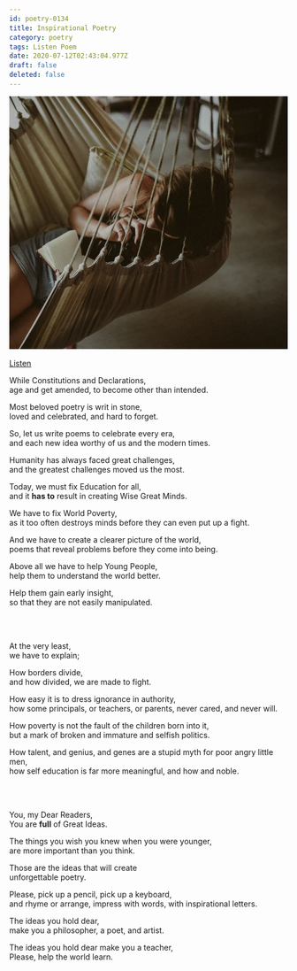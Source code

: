 ```yaml
---
id: poetry-0134
title: Inspirational Poetry
category: poetry
tags: Listen Poem
date: 2020-07-12T02:43:04.977Z
draft: false
deleted: false
---
```


![Illustration](image/poetry-0134-illustration.jpg)

[Listen](audio/poetry-0134.mp3)


While Constitutions and Declarations,<br>
age and get amended, to become other than intended.

Most beloved poetry is writ in stone,<br>
loved and celebrated, and hard to forget.

So, let us write poems to celebrate every era,<br>
and each new idea worthy of us and the modern times.

Humanity has always faced great challenges,<br>
and the greatest challenges moved us the most.

Today, we must fix Education for all,<br>
and it **has to** result in creating Wise Great Minds.

We have to fix World Poverty,<br>
as it too often destroys minds before they can even put up a fight.

And we have to create a clearer picture of the world,<br>
poems that reveal problems before they come into being.

Above all we have to help Young People,<br>
help them to understand the world better.

Help them gain early insight,<br>
so that they are not easily manipulated.

<br><br>

At the very least,<br>
we have to explain;

How borders divide,<br>
and how divided, we are made to fight.

How easy it is to dress ignorance in authority,<br>
how some principals, or teachers, or parents, never cared, and never will.

How poverty is not the fault of the children born into it,<br>
but a mark of broken and immature and selfish politics.

How talent, and genius, and genes are a stupid myth for poor angry little men,<br>
how self education is far more meaningful, and how and noble.

<br><br>

You, my Dear Readers,<br>
You are **full** of Great Ideas.

The things you wish you knew when you were younger,<br>
are more important than you think.

Those are the ideas that will create<br>
unforgettable poetry.

Please, pick up a pencil, pick up a keyboard,<br>
and rhyme or arrange, impress with words, with inspirational letters.

The ideas you hold dear,<br>
make you a philosopher, a poet, and artist.

The ideas you hold dear make you a teacher,<br>
Please, help the world learn.
